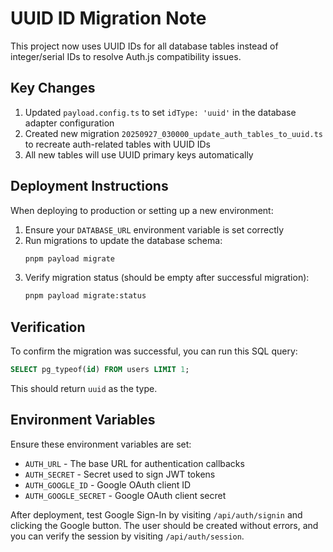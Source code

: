 # UUID ID Migration Note

This project now uses UUID IDs for all database tables instead of integer/serial IDs to resolve Auth.js compatibility issues.

## Key Changes

1. Updated `payload.config.ts` to set `idType: 'uuid'` in the database adapter configuration
2. Created new migration `20250927_030000_update_auth_tables_to_uuid.ts` to recreate auth-related tables with UUID IDs
3. All new tables will use UUID primary keys automatically

## Deployment Instructions

When deploying to production or setting up a new environment:

1. Ensure your `DATABASE_URL` environment variable is set correctly
2. Run migrations to update the database schema:
   ```bash
   pnpm payload migrate
   ```
3. Verify migration status (should be empty after successful migration):
   ```bash
   pnpm payload migrate:status
   ```

## Verification

To confirm the migration was successful, you can run this SQL query:
```sql
SELECT pg_typeof(id) FROM users LIMIT 1;
```

This should return `uuid` as the type.

## Environment Variables

Ensure these environment variables are set:
- `AUTH_URL` - The base URL for authentication callbacks
- `AUTH_SECRET` - Secret used to sign JWT tokens
- `AUTH_GOOGLE_ID` - Google OAuth client ID
- `AUTH_GOOGLE_SECRET` - Google OAuth client secret

After deployment, test Google Sign-In by visiting `/api/auth/signin` and clicking the Google button. The user should be created without errors, and you can verify the session by visiting `/api/auth/session`.